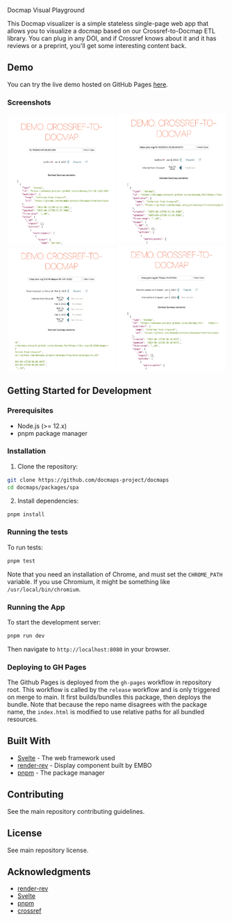 Docmap Visual Playground

This Docmap visualizer is a simple stateless single-page web app that allows you to visualize a docmap based on our Crossref-to-Docmap ETL library. You can plug in any DOI, and if Crossref knows about it and it has reviews or a preprint, you'll get some interesting content back.

## Demo

You can try the live demo hosted on GitHub Pages [here](https://docmaps-project.github.io/docmaps).

### Screenshots

[<img src="screenshots/preprint_posted.png" alt="DocMap for Posted Preprint" width="250"/>](screenshots/preprint_posted.png)  [<img src="screenshots/preprint_published.png" alt="DocMap for Published Preprint" width="250"/>](screenshots/preprint_published.png)  [<img src="screenshots/preprint_published_reviewed.png" alt="DocMap for Published/Reviewed Preprint (note linear issues)" width="250"/>](screenshots/preprint_published_reviewed.png)  [<img src="screenshots/preprint_refereed.png" alt="DocMap for Refereed Preprint" width="250"/>](screenshots/preprint_refereed.png)

## Getting Started for Development

### Prerequisites

- Node.js (>= 12.x)
- pnpm package manager

### Installation

1. Clone the repository:

```bash
git clone https://github.com/docmaps-project/docmaps
cd docmaps/packages/spa
```

2. Install dependencies:

```bash
pnpm install
```

### Running the tests

To run tests:

```bash
pnpm test
```

Note that you need an installation of Chrome, and must set
the `CHROME_PATH` variable. If you use Chromium, it might be something like
`/usr/local/bin/chromium`.

### Running the App

To start the development server:

```bash
pnpm run dev
```

Then navigate to `http://localhost:8080` in your browser.

### Deploying to GH Pages

The Github Pages is deployed from the `gh-pages` workflow in repository root. This workflow is called
by the `release` workflow and is only triggered on merge to main. It first builds/bundles this package,
then deploys the bundle. Note that because the repo name disagrees with the package name, the `index.html`
is modified to use relative paths for all bundled resources.

## Built With

- [Svelte](https://svelte.dev/) - The web framework used
- [render-rev](github.com/source-data/render-rev) - Display component built by EMBO
- [pnpm](https://pnpm.io/) - The package manager

## Contributing

See the main repository contributing guidelines.

## License

See main repository license.

## Acknowledgments

- [render-rev](github.com/source-data/render-rev)
- [Svelte](https://svelte.dev/)
- [pnpm](https://pnpm.io/)
- [crossref](https://crossref.org/)
